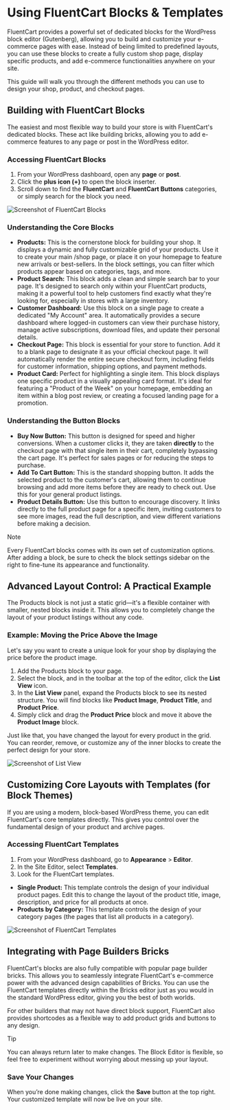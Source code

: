 # Using FluentCart Blocks & Templates

FluentCart provides a powerful set of dedicated blocks for the WordPress block editor (Gutenberg), allowing you to build and customize your e-commerce pages with ease. Instead of being limited to predefined layouts, you can use these blocks to create a fully custom shop page, display specific products, and add e-commerce functionalities anywhere on your site.

This guide will walk you through the different methods you can use to design your shop, product, and checkout pages.

## Building with FluentCart Blocks

The easiest and most flexible way to build your store is with FluentCart's dedicated blocks. These act like building bricks, allowing you to add e-commerce features to any page or post in the WordPress editor.

### Accessing FluentCart Blocks

 1. From your WordPress dashboard, open any **page** or **post**.
 2. Click the **plus icon (+)** to open the block inserter.
 3. Scroll down to find the **FluentCart** and **FluentCart Buttons** categories, or simply search for the block you need.

   ![Screenshot of FluentCart Blocks](/images/miscellaneous/accessing-fluentcart-blocks.png)

### Understanding the Core Blocks

 * **Products:** This is the cornerstone block for building your shop. It displays a dynamic and fully customizable grid of your products. Use it to create your main /shop page, or place it on your homepage to feature new arrivals or best-sellers. In the block settings, you can filter which products appear based on categories, tags, and more.
 * **Product Search:** This block adds a clean and simple search bar to your page. It's designed to search only within your FluentCart products, making it a powerful tool to help customers find exactly what they're looking for, especially in stores with a large inventory.
 * **Customer Dashboard:** Use this block on a single page to create a dedicated "My Account" area. It automatically provides a secure dashboard where logged-in customers can view their purchase history, manage active subscriptions, download files, and update their personal details.
 * **Checkout Page:** This block is essential for your store to function. Add it to a blank page to designate it as your official checkout page. It will automatically render the entire secure checkout form, including fields for customer information, shipping options, and payment methods.
 * **Product Card:** Perfect for highlighting a single item. This block displays one specific product in a visually appealing card format. It's ideal for featuring a "Product of the Week" on your homepage, embedding an item within a blog post review, or creating a focused landing page for a promotion.

### Understanding the Button Blocks

 * **Buy Now Button:** This button is designed for speed and higher conversions. When a customer clicks it, they are taken **directly** to the checkout page with that single item in their cart, completely bypassing the cart page. It's perfect for sales pages or for reducing the steps to purchase.
 * **Add To Cart Button:** This is the standard shopping button. It adds the selected product to the customer's cart, allowing them to continue browsing and add more items before they are ready to check out. Use this for your general product listings.
 * **Product Details Button:** Use this button to encourage discovery. It links directly to the full product page for a specific item, inviting customers to see more images, read the full description, and view different variations before making a decision.

> [!NOTE]
>Every FluentCart blocks comes with its own set of customization options. After adding a block, be sure to check the block settings sidebar on the right to fine-tune its appearance and functionality.


## Advanced Layout Control: A Practical Example

The Products block is not just a static grid—it's a flexible container with smaller, nested blocks inside it. This allows you to completely change the layout of your product listings without any code.

### Example: Moving the Price Above the Image

Let's say you want to create a unique look for your shop by displaying the price before the product image.
 1. Add the Products block to your page.
 2. Select the block, and in the toolbar at the top of the editor, click the **List View** icon.
 3. In the **List View** panel, expand the Products block to see its nested structure. You will find blocks like **Product Image**, **Product Title**, and **Product Price**.
 4. Simply click and drag the **Product Price** block and move it above the **Product Image** block.

Just like that, you have changed the layout for every product in the grid. You can reorder, remove, or customize any of the inner blocks to create the perfect design for your store.

   ![Screenshot of List View](/images/miscellaneous/list-view.png)

## Customizing Core Layouts with Templates (for Block Themes)

If you are using a modern, block-based WordPress theme, you can edit FluentCart's core templates directly. This gives you control over the fundamental design of your product and archive pages.

### Accessing FluentCart Templates

 1. From your WordPress dashboard, go to **Appearance** > **Editor**.
 2. In the Site Editor, select **Templates**.
 3. Look for the FluentCart templates.
  * **Single Product:** This template controls the design of your individual product pages. Edit this to change the layout of the product title, image, description, and price for all products at once.
  * **Products by Category:** This template controls the design of your category pages (the pages that list all products in a category).

   ![Screenshot of FluentCart Templates](/images/miscellaneous/fluentcart-templates.png)

## Integrating with Page Builders Bricks

FluentCart's blocks are also fully compatible with popular page builder bricks. This allows you to seamlessly integrate FluentCart's e-commerce power with the advanced design capabilities of Bricks.
You can use the FluentCart templates directly within the Bricks editor just as you would in the standard WordPress editor, giving you the best of both worlds. 

For other builders that may not have direct block support, FluentCart also provides shortcodes as a flexible way to add product grids and buttons to any design.

> [!TIP] 
>You can always return later to make changes. The Block Editor is flexible, so feel free to experiment without worrying about messing up your layout.

### Save Your Changes
When you’re done making changes, click the **Save** button at the top right. Your customized template will now be live on your site.